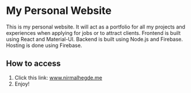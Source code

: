 # My Personal Website
This is my personal website. It will act as a portfolio for all my projects and experiences when applying for jobs or to attract clients. Frontend is built using React and Material-UI. Backend is built using Node.js and Firebase. Hosting is done using Firebase.
<br />

## How to access
1. Click this link: www.nirmalhegde.me
2. Enjoy!
